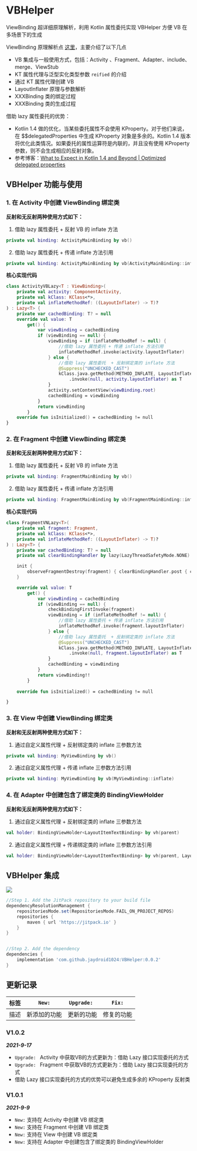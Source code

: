 # VBHelper
ViewBinding 超详细原理解析，利用 Kotlin 属性委托实现 VBHelper 方便 VB 在多场景下的生成

ViewBinding 原理解析点 [这里](/Jetpack_Viewbinding_Doc.md)，主要介绍了以下几点
- VB 集成与一般使用方式，包括：Activity 、Fragment、Adapter、include、merge、ViewStub
- KT 属性代理与泛型实化类型参数 `reified` 的介绍
- 通过 KT 属性代理创建 VB
- LayoutInflater 原理与参数解析
- XXXBinding 类的绑定过程
- XXXBinding 类的生成过程

借助 lazy 属性委托的优势：

* Kotlin 1.4 做的优化，当某些委托属性不会使用 KProperty。对于他们来说，在 $$delegatedProperties 中生成 KProperty 对象是多余的。Kotlin 1.4 版本将优化此类情况。如果委托的属性运算符是内联的，并且没有使用 KProperty 参数，则不会生成相应的反射对象。
* 参考博客：[What to Expect in Kotlin 1.4 and Beyond | Optimized delegated properties](https://blog.jetbrains.com/kotlin/2019/12/what-to-expect-in-kotlin-1-4-and-beyond/)
  

## VBHelper 功能与使用

### 1. 在 Activity 中创建 ViewBinding 绑定类

**反射和无反射两种使用方式如下：**

1. 借助 lazy 属性委托  + 反射 VB 的 inflate 方法

```kotlin
private val binding: ActivityMainBinding by vb()
```

2. 借助 lazy 属性委托  + 传递 inflate 方法引用

```kotlin
private val binding: ActivityMainBinding by vb(ActivityMainBinding::inflate)
```

**核心实现代码**

```kotlin
class ActivityVBLazy<T : ViewBinding>(
    private val activity: ComponentActivity,
    private val kClass: KClass<*>,
    private val inflateMethodRef: ((LayoutInflater) -> T)?
) : Lazy<T> {
    private var cachedBinding: T? = null
    override val value: T
        get() {
            var viewBinding = cachedBinding
            if (viewBinding == null) {
                viewBinding = if (inflateMethodRef != null) {
                    //借助 lazy 属性委托 + 传递 inflate 方法引用
                    inflateMethodRef.invoke(activity.layoutInflater)
                } else {
                    //借助 lazy 属性委托  + 反射绑定类的 inflate 方法
                    @Suppress("UNCHECKED_CAST")
                    kClass.java.getMethod(METHOD_INFLATE, LayoutInflater::class.java)
                        .invoke(null, activity.layoutInflater) as T
                }
                activity.setContentView(viewBinding.root)
                cachedBinding = viewBinding
            }
            return viewBinding
        }
    override fun isInitialized() = cachedBinding != null
}
```

### 2. 在 Fragment 中创建 ViewBinding 绑定类

**反射和无反射两种使用方式如下：**

1. 借助 lazy 属性委托  + 反射 VB 的 inflate 方法

```kotlin
private val binding: FragmentMainBinding by vb()
```

2. 借助 lazy 属性委托  + 传递 inflate 方法引用

```kotlin
private val binding: FragmentMainBinding by vb(FragmentMainBinding::inflate)
```

**核心实现代码**

```kotlin
class FragmentVNLazy<T>(
    private val fragment: Fragment,
    private val kClass: KClass<*>,
    private val inflateMethodRef: ((LayoutInflater) -> T)?
) : Lazy<T> {
    private var cachedBinding: T? = null
    private val clearBindingHandler by lazy(LazyThreadSafetyMode.NONE) { Handler(Looper.getMainLooper()) }

    init {
        observeFragmentDestroy(fragment) { clearBindingHandler.post { cachedBinding = null } }
    }

    override val value: T
        get() {
            var viewBinding = cachedBinding
            if (viewBinding == null) {
                checkBindingFirstInvoke(fragment)
                viewBinding = if (inflateMethodRef != null) {
                    //借助 lazy 属性委托 + 传递 inflate 方法引用
                    inflateMethodRef.invoke(fragment.layoutInflater)
                } else {
                    //借助 lazy 属性委托  + 反射绑定类的 inflate 方法
                    @Suppress("UNCHECKED_CAST")
                    kClass.java.getMethod(METHOD_INFLATE, LayoutInflater::class.java)
                        .invoke(null, fragment.layoutInflater) as T
                }
                cachedBinding = viewBinding
            }
            return viewBinding!!
        }
    
    override fun isInitialized() = cachedBinding != null

}
```

### 3. 在 View 中创建 ViewBinding 绑定类

**反射和无反射两种使用方式如下：**

1. 通过自定义属性代理 + 反射绑定类的 inflate 三参数方法

```kotlin
private val binding: MyViewBinding by vb()
```

2. 通过自定义属性代理 + 传递 inflate 三参数方法引用

```kotlin
private val binding: MyViewBinding by vb(MyViewBinding::inflate)
```

### 4. 在 Adapter 中创建包含了绑定类的 BindingViewHolder

**反射和无反射两种使用方式如下：**

1. 通过自定义属性代理 + 反射绑定类的 inflate 三参数方法

```kotlin
val holder: BindingViewHolder<LayoutItemTextBinding> by vh(parent)
```

2. 通过自定义属性代理 + 传递绑定类的 inflate 三参数方法引用

```kotlin
val holder: BindingViewHolder<LayoutItemTextBinding> by vh(parent, LayoutItemTextBinding::inflate)
```



## VBHelper 集成

[![](https://jitpack.io/v/jaydroid1024/VBHelper.svg)](https://jitpack.io/#jaydroid1024/VBHelper)

```groovy
//Step 1. Add the JitPack repository to your build file
dependencyResolutionManagement {
    repositoriesMode.set(RepositoriesMode.FAIL_ON_PROJECT_REPOS)
    repositories {
        maven { url 'https://jitpack.io' }
    }
}


//Step 2. Add the dependency
dependencies {
    implementation 'com.github.jaydroid1024:VBHelper:0.0.2'
}

```



更新记录
----------


| 标签 |    `New:`    | `Upgrade: ` |   `Fix:`   |
| :--: | :----------: | :---------: | :--------: |
| 描述 | 新添加的功能 | 更新的功能  | 修复的功能 |

### V1.0.2

***2021-9-17***

- `Upgrade: ` Activity 中获取VB的方式更新为：借助 Lazy 接口实现委托的方式
- `Upgrade: ` Fragment 中获取VB的方式更新为：借助 Lazy 接口实现委托的方式
- 借助 Lazy 接口实现委托的方式的优势可以避免生成多余的 KProperty 反射类

### V1.0.1

***2021-9-9***

-  `New:` 支持在 Activity 中创建 VB 绑定类
-  `New:` 支持在 Fragment 中创建  VB 绑定类
-  `New:` 支持在 View 中创建  VB 绑定类
-  `New:` 支持在 Adapter 中创建包含了绑定类的 BindingViewHolder
